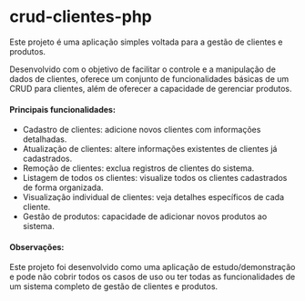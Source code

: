 # crud-clientes-php

Este projeto é uma aplicação simples voltada para a gestão de clientes e produtos. 

Desenvolvido com o objetivo de facilitar o controle e a manipulação de dados de clientes, oferece um conjunto de funcionalidades básicas de um CRUD para clientes, além de oferecer a capacidade de gerenciar produtos.

#### Principais funcionalidades:

- Cadastro de clientes: adicione novos clientes com informações detalhadas.
- Atualização de clientes: altere informações existentes de clientes já cadastrados.
- Remoção de clientes: exclua registros de clientes do sistema.
- Listagem de todos os clientes: visualize todos os clientes cadastrados de forma organizada.
- Visualização individual de clientes: veja detalhes específicos de cada cliente.
- Gestão de produtos: capacidade de adicionar novos produtos ao sistema.

#### Observações:

Este projeto foi desenvolvido como uma aplicação de estudo/demonstração e pode não cobrir todos os casos de uso ou ter todas as funcionalidades de um sistema completo de gestão de clientes e produtos.
